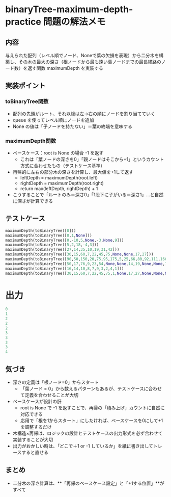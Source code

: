 # binaryTree-maximum-depth-practice 問題の解法メモ
## 内容
与えられた配列（レベル順でノード、Noneで葉の欠損を表現）から二分木を構築し、その木の最大の深さ（根ノードから最も遠い葉ノードまでの最長経路のノード数）を返す関数 maximumDepth を実装する

## 実装ポイント
### toBinaryTree関数
- 配列の先頭がルート、それ以降は左→右の順にノードを割り当てていく
- queue を使ってレベル順にノードを追加
- None の値は「子ノードを持たない」＝葉の終端を意味する

### maximumDepth関数
- ベースケース：root is None の場合 -1 を返す
	- これは「葉ノードの深さを0」「親ノードはそこから+1」というカウント方式に合わせたもの（テストケース基準）
- 再帰的に左右の部分木の深さを計算し、最大値を+1して返す
	- leftDepth = maximumDepth(root.left)
	- rightDepth = maximumDepth(root.right)
	- return max(leftDepth, rightDepth) + 1
- こうすることで「ルートのみ＝深さ0」「1段下に子がいる＝深さ1」…と自然に深さが計算できる

## テストケース
```python
maximumDepth(toBinaryTree([0]))
maximumDepth(toBinaryTree([0,1,None]))
maximumDepth(toBinaryTree([0,-10,5,None,-3,None,9]))
maximumDepth(toBinaryTree([5,2,18,-4,3]))
maximumDepth(toBinaryTree([27,14,35,10,19,31,42]))
maximumDepth(toBinaryTree([30,15,60,7,22,45,75,None,None,17,27]))
maximumDepth(toBinaryTree([90,50,150,20,75,95,175,5,25,66,80,92,111,166,200]))
maximumDepth(toBinaryTree([50,17,76,9,23,54,None,None,14,19,None,None,72]))
maximumDepth(toBinaryTree([16,14,10,8,7,9,3,2,4,1]))
maximumDepth(toBinaryTree([30,15,60,7,22,45,75,1,None,17,27,None,None,None,None,-1]))
```
# 出力

```python
0
1
2
2
2
3
3
3
3
4
```
## 気づき
- 深さの定義は「根ノード=0」からスタート
    - 「葉ノード = 0」から数えるパターンもあるが、テストケースに合わせて定義を合わせることが大切
- ベースケースが設計の肝
    - root is None で -1 を返すことで、再帰の「積み上げ」カウントに自然に対応できる
    - 応用で「根を1からスタート」にしたければ、ベースケースを0にして+1を調整するだけ
- 木構造×再帰は、ロジックの設計とテストケースの出力形式を必ず合わせて実装することが大切
- 出力がおかしい時は、「どこで＋1 or -1 しているか」を紙に書き出してトレースすると直せる
## まとめ
- 二分木の深さ計算は、**「再帰のベースケース設定」と「+1する位置」**がすべて
